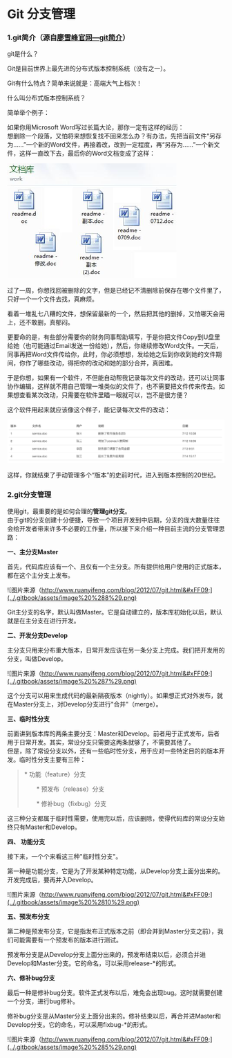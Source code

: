 # Git 分支管理

### 1.git简介（源自[廖雪峰官网—git简介](https://www.liaoxuefeng.com/wiki/896043488029600/896067008724000)）

git是什么？  
  
Git是目前世界上最先进的分布式版本控制系统（没有之一）。  
  
Git有什么特点？简单来说就是：高端大气上档次！

什么叫分布式版本控制系统？  
  
简单举个例子：

如果你用Microsoft Word写过长篇大论，那你一定有这样的经历：  
想删除一个段落，又怕将来想恢复找不回来怎么办？有办法，先把当前文件“另存为……”一个新的Word文件，再接着改，改到一定程度，再“另存为……”一个新文件，这样一直改下去，最后你的Word文档变成了这样：

![](../.gitbook/assets/image%20%286%29.png)

过了一周，你想找回被删除的文字，但是已经记不清删除前保存在哪个文件里了，只好一个一个文件去找，真麻烦。

看着一堆乱七八糟的文件，想保留最新的一个，然后把其他的删掉，又怕哪天会用上，还不敢删，真郁闷。

更要命的是，有些部分需要你的财务同事帮助填写，于是你把文件Copy到U盘里给她（也可能通过Email发送一份给她），然后，你继续修改Word文件。一天后，同事再把Word文件传给你，此时，你必须想想，发给她之后到你收到她的文件期间，你作了哪些改动，得把你的改动和她的部分合并，真困难。

于是你想，如果有一个软件，不但能自动帮我记录每次文件的改动，还可以让同事协作编辑，这样就不用自己管理一堆类似的文件了，也不需要把文件传来传去。如果想查看某次改动，只需要在软件里瞄一眼就可以，岂不是很方便？

这个软件用起来就应该像这个样子，能记录每次文件的改动：

![](../.gitbook/assets/image%20%289%29.png)

这样，你就结束了手动管理多个“版本”的史前时代，进入到版本控制的20世纪。



### 2.git分支管理

使用git，最重要的是如何合理的**管理git分支**。  
由于git的分支创建十分便捷，导致一个项目开发到中后期，分支的庞大数量往往会给开发者带来许多不必要的工作量，所以接下来介绍一种目前主流的分支管理思路：

**一、主分支Master**

首先，代码库应该有一个、且仅有一个主分支。所有提供给用户使用的正式版本，都在这个主分支上发布。

![&#x56FE;&#x7247;&#x6765;&#x6E90;&#xFF08;http://www.ruanyifeng.com/blog/2012/07/git.html&#xFF09;](../.gitbook/assets/image%20%288%29.png)

Git主分支的名字，默认叫做Master。它是自动建立的，版本库初始化以后，默认就是在主分支在进行开发。

**二、开发分支Develop**

主分支只用来分布重大版本，日常开发应该在另一条分支上完成。我们把开发用的分支，叫做Develop。

![&#x56FE;&#x7247;&#x6765;&#x6E90;&#xFF08;http://www.ruanyifeng.com/blog/2012/07/git.html&#xFF09;](../.gitbook/assets/image%20%287%29.png)

这个分支可以用来生成代码的最新隔夜版本（nightly）。如果想正式对外发布，就在Master分支上，对Develop分支进行"合并"（merge）。

**三、临时性分支**

前面讲到版本库的两条主要分支：Master和Develop。前者用于正式发布，后者用于日常开发。其实，常设分支只需要这两条就够了，不需要其他了。  
但是，除了常设分支以外，还有一些临时性分支，用于应对一些特定目的的版本开发。临时性分支主要有三种：

> \* 功能（feature）分支
>
> 　　\* 预发布（release）分支
>
> 　　\* 修补bug（fixbug）分支

这三种分支都属于临时性需要，使用完以后，应该删除，使得代码库的常设分支始终只有Master和Develop。

**四、 功能分支**

接下来，一个个来看这三种"临时性分支"。

第一种是功能分支，它是为了开发某种特定功能，从Develop分支上面分出来的。开发完成后，要再并入Develop。

![&#x56FE;&#x7247;&#x6765;&#x6E90;&#xFF08;http://www.ruanyifeng.com/blog/2012/07/git.html&#xFF09;](../.gitbook/assets/image%20%2810%29.png)

**五、预发布分支**

第二种是预发布分支，它是指发布正式版本之前（即合并到Master分支之前），我们可能需要有一个预发布的版本进行测试。

预发布分支是从Develop分支上面分出来的，预发布结束以后，必须合并进Develop和Master分支。它的命名，可以采用release-\*的形式。

**六、修补bug分支**

最后一种是修补bug分支。软件正式发布以后，难免会出现bug。这时就需要创建一个分支，进行bug修补。

修补bug分支是从Master分支上面分出来的。修补结束以后，再合并进Master和Develop分支。它的命名，可以采用fixbug-\*的形式。

  


![&#x56FE;&#x7247;&#x6765;&#x6E90;&#xFF08;http://www.ruanyifeng.com/blog/2012/07/git.html&#xFF09;](../.gitbook/assets/image%20%285%29.png)

